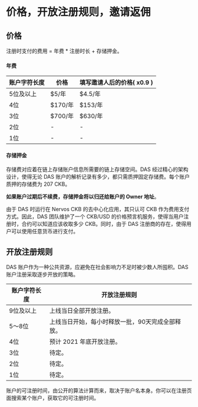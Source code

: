 # 价格，开放注册规则，邀请返佣

## 价格

注册时支付的费用 = 年费 * 注册时长 + 存储押金。

#### 年费

| 账户字符长度 | 价格    | 填写邀请人后的价格( x0.9 ) |
| ------------ | ------- | -------------------------- |
| 5位及以上    | $5/年   | $4.5/年                    |
| 4位          | $170/年 | $153/年                    |
| 3位          | $700/年 | $630/年                    |
| 2位          | -       | -                          |
| 1位          | -       | -                          |

#### 存储押金

存储费对应着在链上存储账户信息所需要的链上存储空间。DAS 经过精心的架构设计，使得无论 DAS 账户的解析记录有多少，都只需质押固定存储费。每个账户质押的存储费为 207 CKB。

**如果账户过期后不续费，存储押金将以归还给账户的 Owner 地址**。



由于 DAS 时运行在 Nervos CKB 的去中心化应用，其只认可 CKB 作为费用支付方式。因此，DAS 团队维护了一个 CKB/USD 的价格预言机服务，使得当用户注册时，合约可以知道应该收取多少 CKB。同时，由于 DAS 注册商的存在，使得用户可以使用任意货币进行支付。



## 开放注册规则

DAS 账户作为一种公共资源，应避免在社会影响力不足时被少数人所囤积。DAS 账户注册采取逐步开放的策略。

| 账户字符长度 | 开放注册规则                                     |
| ------------ | ------------------------------------------------ |
| 9位及以上    | 上线当日全部开放注册。                           |
| 5～8位       | 上线当日开始，每小时释放一批，90天完成全部释放。 |
| 4位          | 预计 2021 年底开放注册。                         |
| 3位          | 待定。                                           |
| 2位          | 待定。                                           |
| 1位          | 待定。                                           |

账户的可注册时间，由公开的算法计算而来，取决于账户名本身。你可以在注册页面搜索某个账户，获取它的可注册时间。



